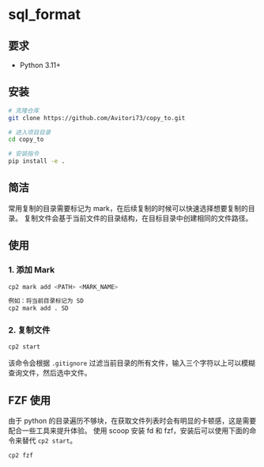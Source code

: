 # sql_format

## 要求

- Python 3.11+

## 安装

```bash
# 克隆仓库
git clone https://github.com/Avitori73/copy_to.git

# 进入项目目录
cd copy_to

# 安装指令
pip install -e .
```

## 简洁

常用复制的目录需要标记为 mark，在后续复制的时候可以快速选择想要复制的目录。
复制文件会基于当前文件的目录结构，在目标目录中创建相同的文件路径。

## 使用

### 1. 添加 Mark

```bash
cp2 mark add <PATH> <MARK_NAME>

例如：将当前目录标记为 SD
cp2 mark add . SD
```

### 2. 复制文件

```bash
cp2 start
```

该命令会根据 `.gitignore` 过滤当前目录的所有文件，输入三个字符以上可以模糊查询文件，然后选中文件。

## FZF 使用

由于 python 的目录遍历不够块，在获取文件列表时会有明显的卡顿感，这是需要配合一些工具来提升体验。
使用 scoop 安装 fd 和 fzf，安装后可以使用下面的命令来替代 `cp2 start`。

```bash
cp2 fzf
```
